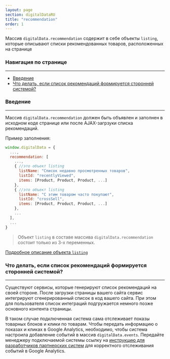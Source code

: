 ```yaml
---
layout: page
section: digitalDataRU
title: "recommendation"
order: 1
---
```


Массив `digitalData.recommendation` содержит в себе объекты `listing`, которые описывают списки рекомендованных товаров, расположенных на странице

### Навигация по странице
------
<ul class="page-navigation">
  <li><a href="#0">Введение</a></li>
  <li><a href="#1">Что делать, если список рекомендаций формируется сторонней системой?</a></li>
</ul>


### <a name="0"></a>Введение
------
Массив `digitalData.recommendation` должен быть объявлен и заполнен в исходном коде странице или после AJAX-загрзуки списка рекомендаций.

Пример заполнения:
```javascript
window.digitalData = {
  ...,
  recommendation: [
    ...,
    { //это объект listing
      listName: "Список недавно просмотренных товаров",
      listId: "recentlyViewed",
      items: [Product, Product, Product, ...]
    },
    { //это объект listing
      listName: "С этим товаром часто покупают",
      listId: "crossSell",
      items: [Product, Product, Product, ...]
    },
    ...
  ],
  ...
}
```

>Объект `listing` в составе массива `digitalData.recommendation` состоит только из 3-х переменных.

[Подробное описание объекта `listing`](/ru/digitaldata/listing)

### <a name="1"></a>Что делать, если список рекомендаций формируется сторонней системой?
------
Существуют сервисы, которые генерируют список рекомендаций на своей стороне. После загрузки страницы вашего сайта сервис интегрируют сгенерированный список в код вашего сайта. При этом для пользователя список интеграций подгружается немного позже основного контента страницы.

В таком случае подключенная система сама отслеживает показы товарных блоков и клики по товарам. Чтобы передать информацию о показах и кликах в Google Analytics, необходимо, чтобы система настроила добавление событий в массив `digitalData.events`. Передайте менеджеру подключаемой системы ссылку на [инструкцию для разработчиков партнерских систем](/ru/for-developer/partners) для корректного отслеживания событий в Google Analytics.

